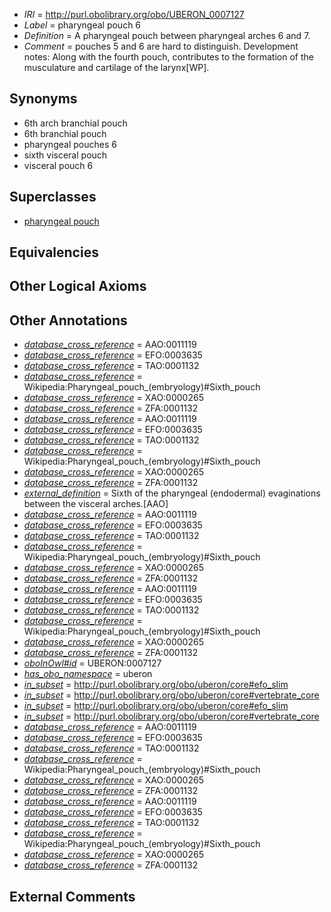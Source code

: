  * *IRI* = http://purl.obolibrary.org/obo/UBERON_0007127
 * *Label* = pharyngeal pouch 6
 * *Definition* = A pharyngeal pouch between pharyngeal arches 6 and 7.
 * *Comment* = pouches 5 and 6 are hard to distinguish. Development notes: Along with the fourth pouch, contributes to the formation of the musculature and cartilage of the larynx[WP].

## Synonyms

 * 6th arch branchial pouch
 * 6th branchial pouch
 * pharyngeal pouches 6
 * sixth visceral pouch
 * visceral pouch 6

## Superclasses

 * [pharyngeal pouch](../../UBERON/17/UBERON_0004117.md)

## Equivalencies


## Other Logical Axioms


## Other Annotations

 * *[database_cross_reference](../../ef/oboInOwl#hasDbXref.md)* = AAO:0011119
 * *[database_cross_reference](../../ef/oboInOwl#hasDbXref.md)* = EFO:0003635
 * *[database_cross_reference](../../ef/oboInOwl#hasDbXref.md)* = TAO:0001132
 * *[database_cross_reference](../../ef/oboInOwl#hasDbXref.md)* = Wikipedia:Pharyngeal_pouch_(embryology)#Sixth_pouch
 * *[database_cross_reference](../../ef/oboInOwl#hasDbXref.md)* = XAO:0000265
 * *[database_cross_reference](../../ef/oboInOwl#hasDbXref.md)* = ZFA:0001132
 * *[database_cross_reference](../../ef/oboInOwl#hasDbXref.md)* = AAO:0011119
 * *[database_cross_reference](../../ef/oboInOwl#hasDbXref.md)* = EFO:0003635
 * *[database_cross_reference](../../ef/oboInOwl#hasDbXref.md)* = TAO:0001132
 * *[database_cross_reference](../../ef/oboInOwl#hasDbXref.md)* = Wikipedia:Pharyngeal_pouch_(embryology)#Sixth_pouch
 * *[database_cross_reference](../../ef/oboInOwl#hasDbXref.md)* = XAO:0000265
 * *[database_cross_reference](../../ef/oboInOwl#hasDbXref.md)* = ZFA:0001132
 * *[external_definition](../../UBPROP/01/UBPROP_0000001.md)* = Sixth of the pharyngeal (endodermal) evaginations between the visceral arches.[AAO]
 * *[database_cross_reference](../../ef/oboInOwl#hasDbXref.md)* = AAO:0011119
 * *[database_cross_reference](../../ef/oboInOwl#hasDbXref.md)* = EFO:0003635
 * *[database_cross_reference](../../ef/oboInOwl#hasDbXref.md)* = TAO:0001132
 * *[database_cross_reference](../../ef/oboInOwl#hasDbXref.md)* = Wikipedia:Pharyngeal_pouch_(embryology)#Sixth_pouch
 * *[database_cross_reference](../../ef/oboInOwl#hasDbXref.md)* = XAO:0000265
 * *[database_cross_reference](../../ef/oboInOwl#hasDbXref.md)* = ZFA:0001132
 * *[database_cross_reference](../../ef/oboInOwl#hasDbXref.md)* = AAO:0011119
 * *[database_cross_reference](../../ef/oboInOwl#hasDbXref.md)* = EFO:0003635
 * *[database_cross_reference](../../ef/oboInOwl#hasDbXref.md)* = TAO:0001132
 * *[database_cross_reference](../../ef/oboInOwl#hasDbXref.md)* = Wikipedia:Pharyngeal_pouch_(embryology)#Sixth_pouch
 * *[database_cross_reference](../../ef/oboInOwl#hasDbXref.md)* = XAO:0000265
 * *[database_cross_reference](../../ef/oboInOwl#hasDbXref.md)* = ZFA:0001132
 * *[oboInOwl#id](../../id/oboInOwl#id.md)* = UBERON:0007127
 * *[has_obo_namespace](../../ce/oboInOwl#hasOBONamespace.md)* = uberon
 * *[in_subset](../../et/oboInOwl#inSubset.md)* = http://purl.obolibrary.org/obo/uberon/core#efo_slim
 * *[in_subset](../../et/oboInOwl#inSubset.md)* = http://purl.obolibrary.org/obo/uberon/core#vertebrate_core
 * *[in_subset](../../et/oboInOwl#inSubset.md)* = http://purl.obolibrary.org/obo/uberon/core#efo_slim
 * *[in_subset](../../et/oboInOwl#inSubset.md)* = http://purl.obolibrary.org/obo/uberon/core#vertebrate_core
 * *[database_cross_reference](../../ef/oboInOwl#hasDbXref.md)* = AAO:0011119
 * *[database_cross_reference](../../ef/oboInOwl#hasDbXref.md)* = EFO:0003635
 * *[database_cross_reference](../../ef/oboInOwl#hasDbXref.md)* = TAO:0001132
 * *[database_cross_reference](../../ef/oboInOwl#hasDbXref.md)* = Wikipedia:Pharyngeal_pouch_(embryology)#Sixth_pouch
 * *[database_cross_reference](../../ef/oboInOwl#hasDbXref.md)* = XAO:0000265
 * *[database_cross_reference](../../ef/oboInOwl#hasDbXref.md)* = ZFA:0001132
 * *[database_cross_reference](../../ef/oboInOwl#hasDbXref.md)* = AAO:0011119
 * *[database_cross_reference](../../ef/oboInOwl#hasDbXref.md)* = EFO:0003635
 * *[database_cross_reference](../../ef/oboInOwl#hasDbXref.md)* = TAO:0001132
 * *[database_cross_reference](../../ef/oboInOwl#hasDbXref.md)* = Wikipedia:Pharyngeal_pouch_(embryology)#Sixth_pouch
 * *[database_cross_reference](../../ef/oboInOwl#hasDbXref.md)* = XAO:0000265
 * *[database_cross_reference](../../ef/oboInOwl#hasDbXref.md)* = ZFA:0001132

## External Comments

